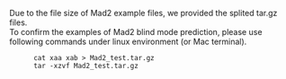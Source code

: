 Due to the file size of Mad2 example files, we provided the splited tar.gz files.<br>
To confirm the examples of Mad2 blind mode prediction, please use following commands under linux environment (or Mac terminal).
```
      cat xaa xab > Mad2_test.tar.gz
      tar -xzvf Mad2_test.tar.gz
```
